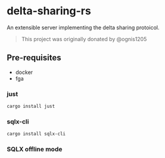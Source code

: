 # delta-sharing-rs

An extensible server implementing the delta sharing protoicol.

> This project was originally donated by @ognis1205

## Pre-requisites

- docker
- fga

### just

```sh
cargo install just
```

### sqlx-cli

```sh
cargo install sqlx-cli
```

### SQLX offline mode
